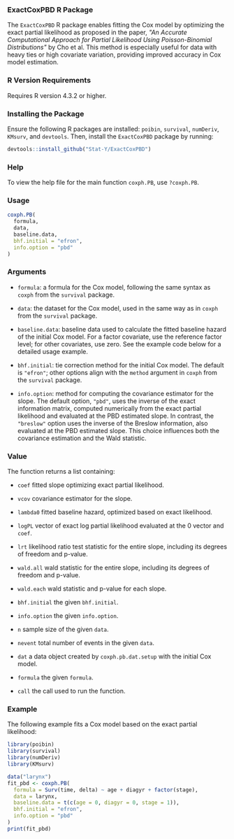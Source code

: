 ### ExactCoxPBD R Package

The `ExactCoxPBD` R package enables fitting the Cox model by optimizing the exact partial likelihood as proposed in the paper, *"An Accurate Computational Approach for Partial Likelihood Using Poisson-Binomial Distributions"* by Cho et al. This method is especially useful for data with heavy ties or high covariate variation, providing improved accuracy in Cox model estimation.

### R Version Requirements

Requires R version 4.3.2 or higher.

### Installing the Package

Ensure the following R packages are installed: `poibin`, `survival`, `numDeriv`, `KMsurv`, and `devtools`. Then, install the `ExactCoxPBD` package by running:

```r
devtools::install_github("Stat-Y/ExactCoxPBD")
```

### Help

To view the help file for the main function `coxph.PB`, use `?coxph.PB`.

### Usage

```r
coxph.PB(
  formula,
  data,
  baseline.data,
  bhf.initial = "efron",
  info.option = "pbd"
)
```

### Arguments

- `formula`: a formula for the Cox model, following the same syntax as `coxph` from the `survival` package.
  
- `data`: the dataset for the Cox model, used in the same way as in `coxph` from the `survival` package.

- `baseline.data`: baseline data used to calculate the fitted baseline hazard of the initial Cox model. For a factor covariate, use the reference factor level; for other covariates, use zero. See the example code below for a detailed usage example.

- `bhf.initial`: tie correction method for the initial Cox model. The default is `"efron"`; other options align with the `method` argument in `coxph` from the `survival` package.

- `info.option`: method for computing the covariance estimator for the slope. The default option, `"pbd"`, uses the inverse of the exact information matrix, computed numerically from the exact partial likelihood and evaluated at the PBD estimated slope. In contrast, the `"breslow"` option uses the inverse of the Breslow information, also evaluated at the PBD estimated slope. This choice influences both the covariance estimation and the Wald statistic.

### Value

The function returns a list containing:

- `coef` fitted slope optimizing exact partial likelihood.

- `vcov` covariance estimator for the slope.

- `lambda0` fitted baseline hazard, optimized based on exact likelihood.

- `logPL` vector of exact log partial likelihood evaluated at the 0 vector and `coef`.

- `lrt` likelihood ratio test statistic for the entire slope, including its degrees of freedom and p-value.

- `wald.all` wald statistic for the entire slope, including its degrees of freedom and p-value.

- `wald.each` wald statistic and p-value for each slope.

- `bhf.initial` the given `bhf.initial`.

- `info.option` the given `info.option`.

- `n` sample size of the given `data`.

- `nevent` total number of events in the given `data`.

- `dat` a data object created by `coxph.pb.dat.setup` with the initial Cox model.

- `formula` the given `formula`.

- `call` the call used to run the function.

### Example

The following example fits a Cox model based on the exact partial likelihood:

```r
library(poibin)
library(survival)
library(numDeriv)
library(KMsurv)

data("larynx")
fit_pbd <- coxph.PB(
  formula = Surv(time, delta) ~ age + diagyr + factor(stage),
  data = larynx,
  baseline.data = t(c(age = 0, diagyr = 0, stage = 1)),
  bhf.initial = "efron",
  info.option = "pbd"
)
print(fit_pbd)
```

